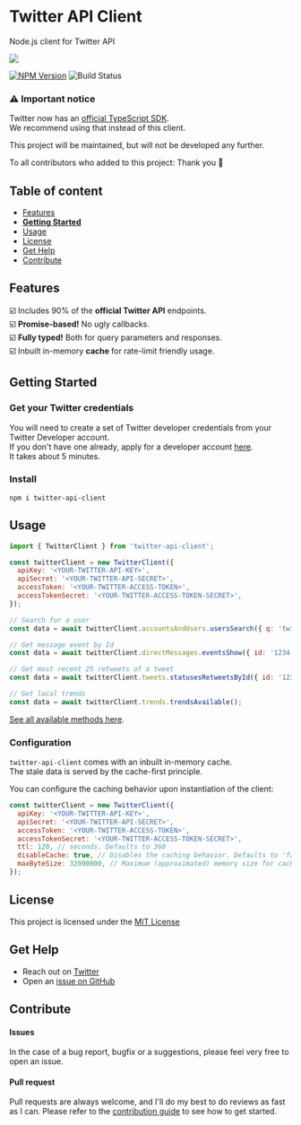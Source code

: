 # Twitter API Client

Node.js client for Twitter API

![](https://i.imgur.com/NfnLHIM.png)

[![NPM Version](https://img.shields.io/npm/v/twitter-api-client)](https://www.npmjs.com/package/twitter-api-client)
![Build Status](https://github.com/FeedHive/twitter-api-client/workflows/build/badge.svg)

### ⚠️ Important notice

Twitter now has an [official TypeScript SDK](https://github.com/twitterdev/twitter-api-typescript-sdk).  
We recommend using that instead of this client.

This project will be maintained, but will not be developed any further.

To all contributors who added to this project: Thank you 🧡

## Table of content

- [Features](#features)
- [**Getting Started**](#getting-started)
- [Usage](#usage)
- [License](#license)
- [Get Help](#get-help)
- [Contribute](#contribute)

## Features

☑️ Includes 90% of the **official Twitter API** endpoints.  
☑️ **Promise-based!** No ugly callbacks.  
☑️ **Fully typed!** Both for query parameters and responses.  
☑️ Inbuilt in-memory **cache** for rate-limit friendly usage.

## Getting Started

### Get your Twitter credentials

You will need to create a set of Twitter developer credentials from your Twitter Developer account.  
If you don't have one already, apply for a developer account [here](https://developer.twitter.com/).  
It takes about 5 minutes.

### Install

```console
npm i twitter-api-client
```

## Usage

```javascript
import { TwitterClient } from 'twitter-api-client';

const twitterClient = new TwitterClient({
  apiKey: '<YOUR-TWITTER-API-KEY>',
  apiSecret: '<YOUR-TWITTER-API-SECRET>',
  accessToken: '<YOUR-TWITTER-ACCESS-TOKEN>',
  accessTokenSecret: '<YOUR-TWITTER-ACCESS-TOKEN-SECRET>',
});

// Search for a user
const data = await twitterClient.accountsAndUsers.usersSearch({ q: 'twitterDev' });

// Get message event by Id
const data = await twitterClient.directMessages.eventsShow({ id: '1234' });

// Get most recent 25 retweets of a tweet
const data = await twitterClient.tweets.statusesRetweetsById({ id: '12345', count: 25 });

// Get local trends
const data = await twitterClient.trends.trendsAvailable();
```

[See all available methods here](https://github.com/FeedHive/twitter-api-client/blob/main/REFERENCES.md).

### Configuration

`twitter-api-client` comes with an inbuilt in-memory cache.  
The stale data is served by the cache-first principle.

You can configure the caching behavior upon instantiation of the client:

```javascript
const twitterClient = new TwitterClient({
  apiKey: '<YOUR-TWITTER-API-KEY>',
  apiSecret: '<YOUR-TWITTER-API-SECRET>',
  accessToken: '<YOUR-TWITTER-ACCESS-TOKEN>',
  accessTokenSecret: '<YOUR-TWITTER-ACCESS-TOKEN-SECRET>',
  ttl: 120, // seconds. Defaults to 360
  disableCache: true, // Disables the caching behavior. Defaults to 'false'
  maxByteSize: 32000000, // Maximum (approximated) memory size for cache store. Defaults to 16000000.
});
```

## License

This project is licensed under the [MIT License](https://github.com/Silind/twitter-api-client/blob/main/LICENSE)

## Get Help

- Reach out on [Twitter](https://twitter.com/SimonHoiberg)
- Open an [issue on GitHub](https://github.com/Silind/twitter-api-client/issues/new)

## Contribute

#### Issues

In the case of a bug report, bugfix or a suggestions, please feel very free to open an issue.

#### Pull request

Pull requests are always welcome, and I'll do my best to do reviews as fast as I can.
Please refer to the [contribution guide](https://github.com/Silind/twitter-api-client/blob/main/CONTRIBUTING.md) to see how to get started.
